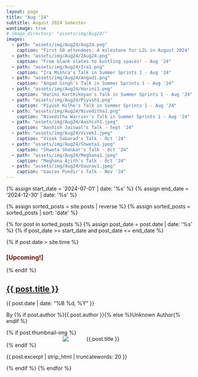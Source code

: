 ```yaml
---
layout: page
title: "Aug '24"
subtitle: August 2024 Semester
wantimage: true
# image_directory: "assets/img/Aug24/"
images:
  - path: "assets/img/Aug24/Aug24.png"
    caption: "First 50 attendees: A milestone for L2L in August 2024"
  - path: "assets/img/Aug24/2Aug24.png"
    caption: "From blank slates to bustling spaces! - Aug '24"
  - path: "assets/img/Aug24/Ira1.png"
    caption: "Ira Mishra's Talk in Summer Sprints 1 - Aug '24"
  - path: "assets/img/Aug24/Angad1.png"
    caption: "Angad Singh's Talk in Summer Sprints 1 - Aug '24"
  - path: "assets/img/Aug24/Harini1.png"
    caption: "Harini Karthikeyan's Talk in Summer Sprints 1 - Aug '24"
  - path: "assets/img/Aug24/Piyush1.png"
    caption: "Piyush Kolhe's Talk in Summer Sprints 1 - Aug '24"
  - path: "assets/img/Aug24/Niveditha1.png"
    caption: "Niveditha Warrier's Talk in Summer Sprints 1 - Aug '24"
  - path: "assets/img/Aug24/Aashish1.jpeg"
    caption: "Aashish Jaiswal's Talk - Sept '24"
  - path: "assets/img/Aug24/Vivek1.jpeg"
    caption: "Vivek Sabarad's Talk - Oct '24"
  - path: "assets/img/Aug24/Shweta1.jpeg"
    caption: "Shweta Shankar's Talk - Oct '24"
  - path: "assets/img/Aug24/Meghana1.jpeg"
    caption: "Meghana Ajith's Talk - Oct '24"
  - path: "assets/img/Aug24/Gaurav1.jpeg"
    caption: "Gaurav Pundir's Talk - Nov '24"
---
```


<div class="post-list">
  {% assign start_date = '2024-07-01' | date: '%s' %}
  {% assign end_date = '2024-12-30' | date: '%s' %}

  {% assign sorted_posts = site.posts | reverse %}
  {% assign sorted_posts = sorted_posts | sort: 'date' %}

  {% for post in sorted_posts %}
    {% assign post_date = post.date | date: '%s' %}
    {% if post_date >= start_date and post_date <= end_date %}
      <div class="post-box">
        {% if post.date > site.time %}
          <h3 class="blinking-text" style="color: rgb(106, 20, 7);">[Upcoming!]</h3>
        {% endif %}
        <h2><a href="{{ post.url }}">{{ post.title }}</a></h2>
        <p class="post-date">{{ post.date | date: "%B %d, %Y" }}</p>
        <p class="post-author">By {% if post.author %}{{ post.author }}{% else %}Unknown Author{% endif %}</p>
        {% if post.thumbnail-img %}
        <div class="post-thumbnail" style="text-align: center;">
          <img src="{{ post.thumbnail-img | relative_url }}" alt="{{ post.title }}"
         style="max-width: 200px; height: auto; display: block; margin: 0 auto;">
        </div>
        {% endif %}
        <p class="post-excerpt">{{ post.excerpt | strip_html | truncatewords: 20 }}</p>
      </div>
    {% endif %}
  {% endfor %}
</div>
